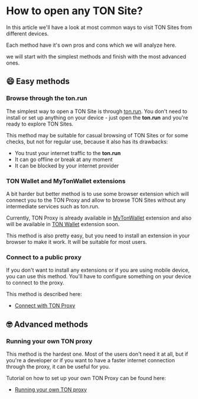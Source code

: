 # How to open any TON Site?

In this article we'll have a look at most common ways to visit TON Sites from different devices.

Each method have it's own pros and cons which we will analyze here.

we will start with the simplest methods and finish with the most advanced ones.

## 😄 Easy methods

### Browse through the ton.run

The simplest way to open a TON Site is through [ton.run](https://ton.run). You don't need to install or set up anything on your device - just open the **ton.run** and you're ready to explore TON Sites.

This method may be suitable for casual browsing of TON Sites or for some checks, but not for regular use, because it also has its drawbacks:
 * You trust your internet traffic to the **ton.run**
 * It can go offline or break at any moment
 * It can be blocked by your internet provider

### TON Wallet and MyTonWallet extensions

A bit harder but better method is to use some browser extension which will connect you to the TON Proxy and allow to browse TON Sites without any intermediate services such as ton.run.

Currently, TON Proxy is already available in [MyTonWallet](https://mytonwallet.io/) extension and also will be available in [TON Wallet](https://chrome.google.com/webstore/detail/ton-wallet/nphplpgoakhhjchkkhmiggakijnkhfnd) extension soon.

This method is also pretty easy, but you need to install an extension in your browser to make it work. It will be suitable for most users.

### Connect to a public proxy

If you don't want to install any extensions or if you are using mobile device, you can use this method. You'll have to configure something on your device to connect to the proxy.

This method is described here:
 * [Connect with TON Proxy](/participate/web3/setting-proxy/)

## 🤓 Advanced methods

### Running your own TON proxy

This method is the hardest one. Most of the users don't need it at all, but if you're a developer or if you want to have a faster internet connection through the proxy, it can be useful for you.

Tutorial on how to set up your own TON Proxy can be found here:
 * [Running your own TON proxy](/participate/web3/sites-and-proxy)
